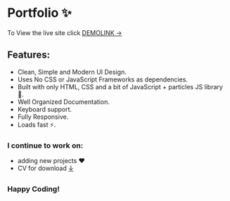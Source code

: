 # Portfolio ✨

To View the live site click [DEMOLINK &rarr;](https://vladislav-burhovetskiy.github.io/portfolio/)

## Features:

- Clean, Simple and Modern UI Design.
- Uses No CSS or JavaScript Frameworks as dependencies.
- Built with only HTML, CSS and a bit of JavaScript + particles JS library 🔨.
- Well Organized Documentation.
- Keyboard support.
- Fully Responsive.
- Loads fast ⚡.


### I continue to work on:

- adding new projects ❤️
- CV for download [&#8595;](https://drive.google.com/file/d/14GM83YMe2PQ4xLVVcb56JRWI246VpKiq/view?usp=share_link)

## 
### Happy Coding!

